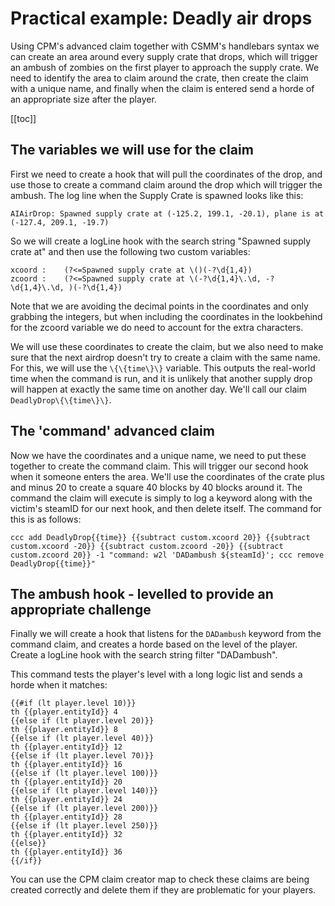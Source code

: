 # Practical example: Deadly air drops

Using CPM's advanced claim together with CSMM's handlebars syntax we can create an area around every supply crate that drops, which will trigger an ambush of zombies on the first player to approach the supply crate. We need to identify the area to claim around the crate, then create the claim with a unique name, and finally when the claim is entered send a horde of an appropriate size after the player.

[[toc]]

## The variables we will use for the claim

First we need to create a hook that will pull the coordinates of the drop, and use those to create a command claim around the drop which will trigger the ambush. The log line when the Supply Crate is spawned looks like this:

```
AIAirDrop: Spawned supply crate at (-125.2, 199.1, -20.1), plane is at (-127.4, 209.1, -19.7)
```

So we will create a logLine hook with the search string "Spawned supply crate at" and then use the following two custom variables:

```
xcoord :    (?<=Spawned supply crate at \()(-?\d{1,4})
zcoord :    (?<=Spawned supply crate at \(-?\d{1,4}\.\d, -?\d{1,4}\.\d, )(-?\d{1,4})
```

Note that we are avoiding the decimal points in the coordinates and only grabbing the integers, but when including the coordinates in the lookbehind for the zcoord variable we do need to account for the extra characters.

We will use these coordinates to create the claim, but we also need to make sure that the next airdrop doesn't try to create a claim with the same name. For this, we will use the `\{\{time\}\}` variable. This outputs the real-world time when the command is run, and it is unlikely that another supply drop will happen at exactly the same time on another day. We'll call our claim `DeadlyDrop\{\{time\}\}`.

## The 'command' advanced claim

Now we have the coordinates and a unique name, we need to put these together to create the command claim. This will trigger our second hook when it someone enters the area. We'll use the coordinates of the crate plus and minus 20 to create a square 40 blocks by 40 blocks around it. The command the claim will execute is simply to log a keyword along with the victim's steamID for our next hook, and then delete itself. The command for this is as follows:

```
ccc add DeadlyDrop{{time}} {{subtract custom.xcoord 20}} {{subtract custom.xcoord -20}} {{subtract custom.zcoord -20}} {{subtract custom.zcoord 20}} -1 "command: w2l 'DADambush ${steamId}'; ccc remove DeadlyDrop{{time}}"
```

## The ambush hook - levelled to provide an appropriate challenge

Finally we will create a hook that listens for the `DADambush` keyword from the command claim, and creates a horde based on the level of the player. Create a logLine hook with the search string filter "DADambush".

This command tests the player's level with a long logic list and sends a horde when it matches:

```
{{#if (lt player.level 10)}}
th {{player.entityId}} 4
{{else if (lt player.level 20)}}
th {{player.entityId}} 8
{{else if (lt player.level 40)}}
th {{player.entityId}} 12
{{else if (lt player.level 70)}}
th {{player.entityId}} 16
{{else if (lt player.level 100)}}
th {{player.entityId}} 20
{{else if (lt player.level 140)}}
th {{player.entityId}} 24
{{else if (lt player.level 200)}}
th {{player.entityId}} 28
{{else if (lt player.level 250)}}
th {{player.entityId}} 32
{{else}}
th {{player.entityId}} 36
{{/if}}
```

You can use the CPM claim creator map to check these claims are being created correctly and delete them if they are problematic for your players.
